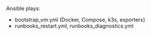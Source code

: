 ﻿Ansible plays:
- bootstrap_vm.yml (Docker, Compose, k3s, exporters)
- runbooks_restart.yml, runbooks_diagnostics.yml
